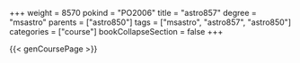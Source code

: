 +++
weight = 8570
pokind = "PO2006"
title = "astro857"
degree = "msastro"
parents = ["astro850"]
tags = ["msastro", "astro857", "astro850"]
categories = ["course"]
bookCollapseSection = false
+++

{{< genCoursePage >}}
